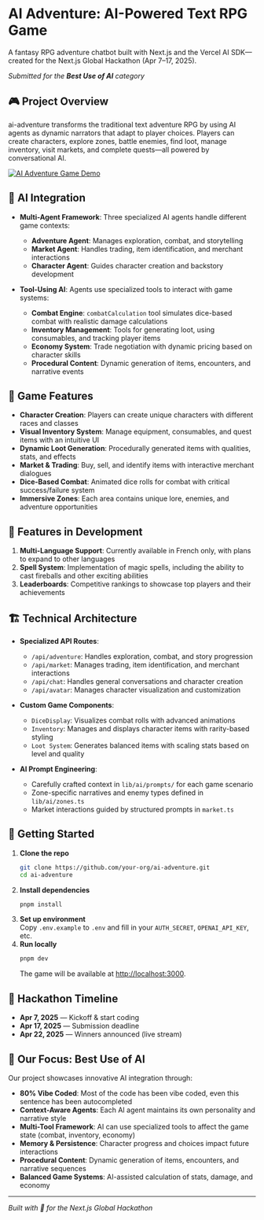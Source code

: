 # AI Adventure: AI-Powered Text RPG Game

A fantasy RPG adventure chatbot built with Next.js and the Vercel AI SDK—created for the Next.js Global Hackathon (Apr 7–17, 2025).

_Submitted for the **Best Use of AI** category_

## 🎮 Project Overview

ai-adventure transforms the traditional text adventure RPG by using AI agents as dynamic narrators that adapt to player choices. Players can create characters, explore zones, battle enemies, find loot, manage inventory, visit markets, and complete quests—all powered by conversational AI.

[![AI Adventure Game Demo](https://img.youtube.com/vi/VIDEO_ID/0.jpg)](https://www.youtube.com/watch?v=VIDEO_ID)

## 🧠 AI Integration

- **Multi-Agent Framework**: Three specialized AI agents handle different game contexts:

  - **Adventure Agent**: Manages exploration, combat, and storytelling
  - **Market Agent**: Handles trading, item identification, and merchant interactions
  - **Character Agent**: Guides character creation and backstory development

- **Tool-Using AI**: Agents use specialized tools to interact with game systems:
  - **Combat Engine**: `combatCalculation` tool simulates dice-based combat with realistic damage calculations
  - **Inventory Management**: Tools for generating loot, using consumables, and tracking player items
  - **Economy System**: Trade negotiation with dynamic pricing based on character skills
  - **Procedural Content**: Dynamic generation of items, encounters, and narrative events

## 🔮 Game Features

- **Character Creation**: Players can create unique characters with different races and classes
- **Visual Inventory System**: Manage equipment, consumables, and quest items with an intuitive UI
- **Dynamic Loot Generation**: Procedurally generated items with qualities, stats, and effects
- **Market & Trading**: Buy, sell, and identify items with interactive merchant dialogues
- **Dice-Based Combat**: Animated dice rolls for combat with critical success/failure system
- **Immersive Zones**: Each area contains unique lore, enemies, and adventure opportunities

## 🚧 Features in Development

1. **Multi-Language Support**: Currently available in French only, with plans to expand to other languages
2. **Spell System**: Implementation of magic spells, including the ability to cast fireballs and other exciting abilities
3. **Leaderboards**: Competitive rankings to showcase top players and their achievements

## 🏗️ Technical Architecture

- **Specialized API Routes**:

  - `/api/adventure`: Handles exploration, combat, and story progression
  - `/api/market`: Manages trading, item identification, and merchant interactions
  - `/api/chat`: Handles general conversations and character creation
  - `/api/avatar`: Manages character visualization and customization

- **Custom Game Components**:

  - `DiceDisplay`: Visualizes combat rolls with advanced animations
  - `Inventory`: Manages and displays character items with rarity-based styling
  - `Loot System`: Generates balanced items with scaling stats based on level and quality

- **AI Prompt Engineering**:
  - Carefully crafted context in `lib/ai/prompts/` for each game scenario
  - Zone-specific narratives and enemy types defined in `lib/ai/zones.ts`
  - Market interactions guided by structured prompts in `market.ts`

## 🚀 Getting Started

1. **Clone the repo**
   ```bash
   git clone https://github.com/your-org/ai-adventure.git
   cd ai-adventure
   ```
2. **Install dependencies**
   ```bash
   pnpm install
   ```
3. **Set up environment**  
   Copy `.env.example` to `.env` and fill in your `AUTH_SECRET`, `OPENAI_API_KEY`, etc.
4. **Run locally**
   ```bash
   pnpm dev
   ```
   The game will be available at [http://localhost:3000](http://localhost:3000).

## 📅 Hackathon Timeline

- **Apr 7, 2025** — Kickoff & start coding
- **Apr 17, 2025** — Submission deadline
- **Apr 22, 2025** — Winners announced (live stream)

## 🎯 Our Focus: Best Use of AI

Our project showcases innovative AI integration through:

- **80% Vibe Coded**: Most of the code has been vibe coded, even this sentence has been autocompleted
- **Context-Aware Agents**: Each AI agent maintains its own personality and narrative style
- **Multi-Tool Framework**: AI can use specialized tools to affect the game state (combat, inventory, economy)
- **Memory & Persistence**: Character progress and choices impact future interactions
- **Procedural Content**: Dynamic generation of items, encounters, and narrative sequences
- **Balanced Game Systems**: AI-assisted calculation of stats, damage, and economy

---

_*Built with 💙 for the Next.js Global Hackathon*_
